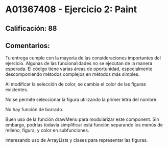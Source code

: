 # A01367408 - Ejercicio 2: Paint

## **Calificación**: 88

## **Comentarios**:

Tu entrega cumple con la mayoría de las consideraciones importantes del ejercicio. Algunas de las funcionalidades no se ejecutan de la manera esperada. El código tiene varias áreas de oportunidad, especialmente descomponiendo métodos complejos en métodos más simples.

Al modificar la selección de color, se cambia el color de las figuras existentes.

No se permite seleccionar la figura utilizando la primer letra del nombre.

No hay función de borrado.

Buen uso de la función drawMenu para modularizar este component. Sin embargo, podrías todavía simplificar está función separando los menús de relleno, figura, y color en subfunciones.

Interesando uso de ArrayLists y clases para representar las figuras.

